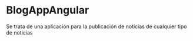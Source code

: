 # BlogAppAngular
Se trata de una aplicación para la publicación de noticias de cualquier tipo de noticias 
